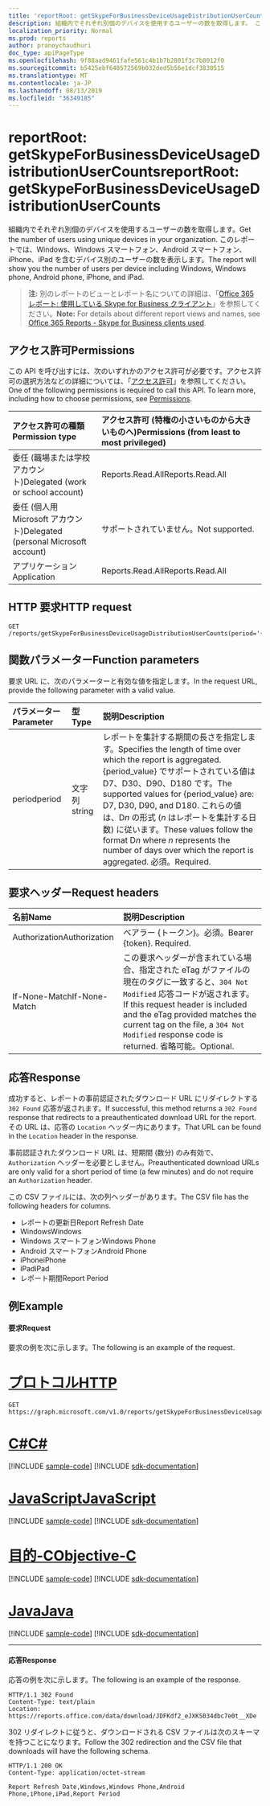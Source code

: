 ```yaml
---
title: 'reportRoot: getSkypeForBusinessDeviceUsageDistributionUserCounts'
description: 組織内でそれぞれ別個のデバイスを使用するユーザーの数を取得します。 このレポートでは、Windows、Windows スマートフォン、Android スマートフォン、iPhone、iPad を含むデバイス別のユーザーの数を表示します。
localization_priority: Normal
ms.prod: reports
author: pranoychaudhuri
doc_type: apiPageType
ms.openlocfilehash: 9f88aad9461fafe561c4b1b7b2801f3c7b8012f0
ms.sourcegitcommit: b5425ebf648572569b032ded5b56e1dcf3830515
ms.translationtype: MT
ms.contentlocale: ja-JP
ms.lasthandoff: 08/13/2019
ms.locfileid: "36349185"
---
```

# <a name="reportroot-getskypeforbusinessdeviceusagedistributionusercounts"></a><span data-ttu-id="cc0f3-104">reportRoot: getSkypeForBusinessDeviceUsageDistributionUserCounts</span><span class="sxs-lookup"><span data-stu-id="cc0f3-104">reportRoot: getSkypeForBusinessDeviceUsageDistributionUserCounts</span></span>

<span data-ttu-id="cc0f3-105">組織内でそれぞれ別個のデバイスを使用するユーザーの数を取得します。</span><span class="sxs-lookup"><span data-stu-id="cc0f3-105">Get the number of users using unique devices in your organization.</span></span> <span data-ttu-id="cc0f3-106">このレポートでは、Windows、Windows スマートフォン、Android スマートフォン、iPhone、iPad を含むデバイス別のユーザーの数を表示します。</span><span class="sxs-lookup"><span data-stu-id="cc0f3-106">The report will show you the number of users per device including Windows, Windows phone, Android phone, iPhone, and iPad.</span></span>

> <span data-ttu-id="cc0f3-107">**注:** 別のレポートのビューとレポート名についての詳細は、「[Office 365 レポート: 使用している Skype for Business クライアント](https://support.office.com/client/Skype-for-Business-clients-used-b9019c36-034f-40c7-acb0-c2a0400b03c3)」を参照してください。</span><span class="sxs-lookup"><span data-stu-id="cc0f3-107">**Note:** For details about different report views and names, see [Office 365 Reports - Skype for Business clients used](https://support.office.com/client/Skype-for-Business-clients-used-b9019c36-034f-40c7-acb0-c2a0400b03c3).</span></span>

## <a name="permissions"></a><span data-ttu-id="cc0f3-108">アクセス許可</span><span class="sxs-lookup"><span data-stu-id="cc0f3-108">Permissions</span></span>

<span data-ttu-id="cc0f3-p103">この API を呼び出すには、次のいずれかのアクセス許可が必要です。アクセス許可の選択方法などの詳細については、「[アクセス許可](/graph/permissions-reference)」を参照してください。</span><span class="sxs-lookup"><span data-stu-id="cc0f3-p103">One of the following permissions is required to call this API. To learn more, including how to choose permissions, see [Permissions](/graph/permissions-reference).</span></span>

| <span data-ttu-id="cc0f3-111">アクセス許可の種類</span><span class="sxs-lookup"><span data-stu-id="cc0f3-111">Permission type</span></span>                        | <span data-ttu-id="cc0f3-112">アクセス許可 (特権の小さいものから大きいものへ)</span><span class="sxs-lookup"><span data-stu-id="cc0f3-112">Permissions (from least to most privileged)</span></span> |
| :------------------------------------- | :--------------------------------------- |
| <span data-ttu-id="cc0f3-113">委任 (職場または学校アカウント)</span><span class="sxs-lookup"><span data-stu-id="cc0f3-113">Delegated (work or school account)</span></span>     | <span data-ttu-id="cc0f3-114">Reports.Read.All</span><span class="sxs-lookup"><span data-stu-id="cc0f3-114">Reports.Read.All</span></span>                         |
| <span data-ttu-id="cc0f3-115">委任 (個人用 Microsoft アカウント)</span><span class="sxs-lookup"><span data-stu-id="cc0f3-115">Delegated (personal Microsoft account)</span></span> | <span data-ttu-id="cc0f3-116">サポートされていません。</span><span class="sxs-lookup"><span data-stu-id="cc0f3-116">Not supported.</span></span>                           |
| <span data-ttu-id="cc0f3-117">アプリケーション</span><span class="sxs-lookup"><span data-stu-id="cc0f3-117">Application</span></span>                            | <span data-ttu-id="cc0f3-118">Reports.Read.All</span><span class="sxs-lookup"><span data-stu-id="cc0f3-118">Reports.Read.All</span></span>                         |

## <a name="http-request"></a><span data-ttu-id="cc0f3-119">HTTP 要求</span><span class="sxs-lookup"><span data-stu-id="cc0f3-119">HTTP request</span></span>


<!-- { "blockType": "ignored" } --> 

```http
GET /reports/getSkypeForBusinessDeviceUsageDistributionUserCounts(period='{period_value}')
```

## <a name="function-parameters"></a><span data-ttu-id="cc0f3-120">関数パラメーター</span><span class="sxs-lookup"><span data-stu-id="cc0f3-120">Function parameters</span></span>

<span data-ttu-id="cc0f3-121">要求 URL に、次のパラメーターと有効な値を指定します。</span><span class="sxs-lookup"><span data-stu-id="cc0f3-121">In the request URL, provide the following parameter with a valid value.</span></span>

| <span data-ttu-id="cc0f3-122">パラメーター</span><span class="sxs-lookup"><span data-stu-id="cc0f3-122">Parameter</span></span> | <span data-ttu-id="cc0f3-123">型</span><span class="sxs-lookup"><span data-stu-id="cc0f3-123">Type</span></span>   | <span data-ttu-id="cc0f3-124">説明</span><span class="sxs-lookup"><span data-stu-id="cc0f3-124">Description</span></span>                              |
| :-------- | :----- | :--------------------------------------- |
| <span data-ttu-id="cc0f3-125">period</span><span class="sxs-lookup"><span data-stu-id="cc0f3-125">period</span></span>    | <span data-ttu-id="cc0f3-126">文字列</span><span class="sxs-lookup"><span data-stu-id="cc0f3-126">string</span></span> | <span data-ttu-id="cc0f3-127">レポートを集計する期間の長さを指定します。</span><span class="sxs-lookup"><span data-stu-id="cc0f3-127">Specifies the length of time over which the report is aggregated.</span></span> <span data-ttu-id="cc0f3-128">{period_value} でサポートされている値は D7、D30、D90、D180 です。</span><span class="sxs-lookup"><span data-stu-id="cc0f3-128">The supported values for {period_value} are: D7, D30, D90, and D180.</span></span> <span data-ttu-id="cc0f3-129">これらの値は、D*n* の形式 (*n* はレポートを集計する日数) に従います。</span><span class="sxs-lookup"><span data-stu-id="cc0f3-129">These values follow the format D*n* where *n* represents the number of days over which the report is aggregated.</span></span> <span data-ttu-id="cc0f3-130">必須。</span><span class="sxs-lookup"><span data-stu-id="cc0f3-130">Required.</span></span> |

## <a name="request-headers"></a><span data-ttu-id="cc0f3-131">要求ヘッダー</span><span class="sxs-lookup"><span data-stu-id="cc0f3-131">Request headers</span></span>

| <span data-ttu-id="cc0f3-132">名前</span><span class="sxs-lookup"><span data-stu-id="cc0f3-132">Name</span></span>          | <span data-ttu-id="cc0f3-133">説明</span><span class="sxs-lookup"><span data-stu-id="cc0f3-133">Description</span></span>                              |
| :------------ | :--------------------------------------- |
| <span data-ttu-id="cc0f3-134">Authorization</span><span class="sxs-lookup"><span data-stu-id="cc0f3-134">Authorization</span></span> | <span data-ttu-id="cc0f3-p105">ベアラー {トークン}。必須。</span><span class="sxs-lookup"><span data-stu-id="cc0f3-p105">Bearer {token}. Required.</span></span>                |
| <span data-ttu-id="cc0f3-137">If-None-Match</span><span class="sxs-lookup"><span data-stu-id="cc0f3-137">If-None-Match</span></span> | <span data-ttu-id="cc0f3-138">この要求ヘッダーが含まれている場合、指定された eTag がファイルの現在のタグに一致すると、`304 Not Modified` 応答コードが返されます。</span><span class="sxs-lookup"><span data-stu-id="cc0f3-138">If this request header is included and the eTag provided matches the current tag on the file, a `304 Not Modified` response code is returned.</span></span> <span data-ttu-id="cc0f3-139">省略可能。</span><span class="sxs-lookup"><span data-stu-id="cc0f3-139">Optional.</span></span> |

## <a name="response"></a><span data-ttu-id="cc0f3-140">応答</span><span class="sxs-lookup"><span data-stu-id="cc0f3-140">Response</span></span>

<span data-ttu-id="cc0f3-141">成功すると、レポートの事前認証されたダウンロード URL にリダイレクトする `302 Found` 応答が返されます。</span><span class="sxs-lookup"><span data-stu-id="cc0f3-141">If successful, this method returns a `302 Found` response that redirects to a preauthenticated download URL for the report.</span></span> <span data-ttu-id="cc0f3-142">その URL は、応答の `Location` ヘッダー内にあります。</span><span class="sxs-lookup"><span data-stu-id="cc0f3-142">That URL can be found in the `Location` header in the response.</span></span>

<span data-ttu-id="cc0f3-143">事前認証されたダウンロード URL は、短期間 (数分) のみ有効で、`Authorization` ヘッダーを必要としません。</span><span class="sxs-lookup"><span data-stu-id="cc0f3-143">Preauthenticated download URLs are only valid for a short period of time (a few minutes) and do not require an `Authorization` header.</span></span>

<span data-ttu-id="cc0f3-144">この CSV ファイルには、次の列ヘッダーがあります。</span><span class="sxs-lookup"><span data-stu-id="cc0f3-144">The CSV file has the following headers for columns.</span></span>

- <span data-ttu-id="cc0f3-145">レポートの更新日</span><span class="sxs-lookup"><span data-stu-id="cc0f3-145">Report Refresh Date</span></span>
- <span data-ttu-id="cc0f3-146">Windows</span><span class="sxs-lookup"><span data-stu-id="cc0f3-146">Windows</span></span>
- <span data-ttu-id="cc0f3-147">Windows スマートフォン</span><span class="sxs-lookup"><span data-stu-id="cc0f3-147">Windows Phone</span></span>
- <span data-ttu-id="cc0f3-148">Android スマートフォン</span><span class="sxs-lookup"><span data-stu-id="cc0f3-148">Android Phone</span></span>
- <span data-ttu-id="cc0f3-149">iPhone</span><span class="sxs-lookup"><span data-stu-id="cc0f3-149">iPhone</span></span>
- <span data-ttu-id="cc0f3-150">iPad</span><span class="sxs-lookup"><span data-stu-id="cc0f3-150">iPad</span></span>
- <span data-ttu-id="cc0f3-151">レポート期間</span><span class="sxs-lookup"><span data-stu-id="cc0f3-151">Report Period</span></span>

## <a name="example"></a><span data-ttu-id="cc0f3-152">例</span><span class="sxs-lookup"><span data-stu-id="cc0f3-152">Example</span></span>

#### <a name="request"></a><span data-ttu-id="cc0f3-153">要求</span><span class="sxs-lookup"><span data-stu-id="cc0f3-153">Request</span></span>

<span data-ttu-id="cc0f3-154">要求の例を次に示します。</span><span class="sxs-lookup"><span data-stu-id="cc0f3-154">The following is an example of the request.</span></span>


# <a name="httptabhttp"></a>[<span data-ttu-id="cc0f3-155">プロトコル</span><span class="sxs-lookup"><span data-stu-id="cc0f3-155">HTTP</span></span>](#tab/http)
<!--{
  "blockType": "request",
  "isComposable": true,
  "name": "reportroot_getskypeforbusinessdeviceusagedistributionusercounts"
}-->

```http
GET https://graph.microsoft.com/v1.0/reports/getSkypeForBusinessDeviceUsageDistributionUserCounts(period='D7')
```
# <a name="ctabcsharp"></a>[<span data-ttu-id="cc0f3-156">C#</span><span class="sxs-lookup"><span data-stu-id="cc0f3-156">C#</span></span>](#tab/csharp)
[!INCLUDE [sample-code](../includes/snippets/csharp/reportroot-getskypeforbusinessdeviceusagedistributionusercounts-csharp-snippets.md)]
[!INCLUDE [sdk-documentation](../includes/snippets/snippets-sdk-documentation-link.md)]

# <a name="javascripttabjavascript"></a>[<span data-ttu-id="cc0f3-157">JavaScript</span><span class="sxs-lookup"><span data-stu-id="cc0f3-157">JavaScript</span></span>](#tab/javascript)
[!INCLUDE [sample-code](../includes/snippets/javascript/reportroot-getskypeforbusinessdeviceusagedistributionusercounts-javascript-snippets.md)]
[!INCLUDE [sdk-documentation](../includes/snippets/snippets-sdk-documentation-link.md)]

# <a name="objective-ctabobjc"></a>[<span data-ttu-id="cc0f3-158">目的-C</span><span class="sxs-lookup"><span data-stu-id="cc0f3-158">Objective-C</span></span>](#tab/objc)
[!INCLUDE [sample-code](../includes/snippets/objc/reportroot-getskypeforbusinessdeviceusagedistributionusercounts-objc-snippets.md)]
[!INCLUDE [sdk-documentation](../includes/snippets/snippets-sdk-documentation-link.md)]

# <a name="javatabjava"></a>[<span data-ttu-id="cc0f3-159">Java</span><span class="sxs-lookup"><span data-stu-id="cc0f3-159">Java</span></span>](#tab/java)
[!INCLUDE [sample-code](../includes/snippets/java/reportroot-getskypeforbusinessdeviceusagedistributionusercounts-java-snippets.md)]
[!INCLUDE [sdk-documentation](../includes/snippets/snippets-sdk-documentation-link.md)]

---


#### <a name="response"></a><span data-ttu-id="cc0f3-160">応答</span><span class="sxs-lookup"><span data-stu-id="cc0f3-160">Response</span></span>

<span data-ttu-id="cc0f3-161">応答の例を次に示します。</span><span class="sxs-lookup"><span data-stu-id="cc0f3-161">The following is an example of the response.</span></span>

<!-- {
  "blockType": "response",
  "truncated": true,
  "@odata.type": "microsoft.graph.report"
} -->

```http
HTTP/1.1 302 Found
Content-Type: text/plain
Location: https://reports.office.com/data/download/JDFKdf2_eJXKS034dbc7e0t__XDe
```

<span data-ttu-id="cc0f3-162">302 リダイレクトに従うと、ダウンロードされる CSV ファイルは次のスキーマを持つことになります。</span><span class="sxs-lookup"><span data-stu-id="cc0f3-162">Follow the 302 redirection and the CSV file that downloads will have the following schema.</span></span>

<!-- { "blockType": "ignored" } --> 

```http
HTTP/1.1 200 OK
Content-Type: application/octet-stream

Report Refresh Date,Windows,Windows Phone,Android Phone,iPhone,iPad,Report Period
```
<!-- uuid: 8fcb5dbc-d5aa-4681-8e31-b001d5168d79 
2015-10-25 14:57:30 UTC -->
<!-- {
  "type": "#page.annotation",
  "description": "Example",
  "keywords": "",
  "section": "documentation",
  "tocPath": "",
  "suppressions": [
  ]
}-->
